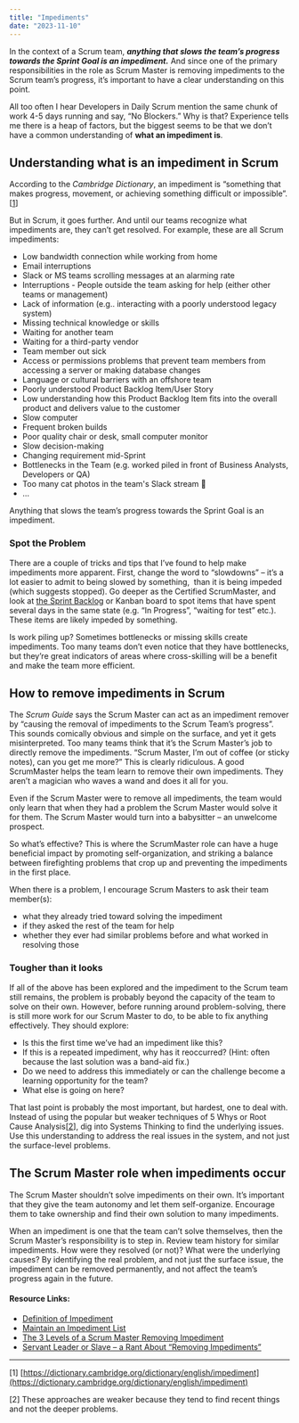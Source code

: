 ```yaml
---
title: "Impediments"
date: "2023-11-10"
---
```


In the context of a Scrum team, _**anything that slows the team’s progress towards the Sprint Goal is an impediment.**_ And since one of the primary responsibilities in the role as Scrum Master is removing impediments to the Scrum team’s progress, it’s important to have a clear understanding on this point.

All too often I hear Developers in Daily Scrum mention the same chunk of work 4-5 days running and say, “No Blockers.” Why is that? Experience tells me there is a heap of factors, but the biggest seems to be that we don’t have a common understanding of **what an impediment is**.

## Understanding what is an impediment in Scrum

According to the _Cambridge Dictionary_, an impediment is “something that makes progress, movement, or achieving something difficult or impossible”.\[[1](#footnotes)\]

But in Scrum, it goes further. And until our teams recognize what impediments are, they can’t get resolved. For example, these are all Scrum impediments:

- Low bandwidth connection while working from home
- Email interruptions
- Slack or MS teams scrolling messages at an alarming rate
- Interruptions - People outside the team asking for help (either other teams or management)
- Lack of information (e.g.. interacting with a poorly understood legacy system)
- Missing technical knowledge or skills
- Waiting for another team
- Waiting for a third-party vendor
- Team member out sick
- Access or permissions problems that prevent team members from accessing a server or making database changes
- Language or cultural barriers with an offshore team
- Poorly understood Product Backlog Item/User Story
- Low understanding how this Product Backlog Item fits into the overall product and delivers value to the customer
- Slow computer
- Frequent broken builds
- Poor quality chair or desk, small computer monitor
- Slow decision-making
- Changing requirement mid-Sprint
- Bottlenecks in the Team (e.g. worked piled in front of Business Analysts, Developers or QA)
- Too many cat photos in the team's Slack stream 🙂
- …

Anything that slows the team’s progress towards the Sprint Goal is an impediment.

### Spot the Problem

There are a couple of tricks and tips that I’ve found to help make impediments more apparent. First, change the word to “slowdowns” – it’s a lot easier to admit to being slowed by something,  than it is being impeded (which suggests stopped). Go deeper as the Certified ScrumMaster, and look at [the Sprint Backlog](/blog/the-humble-sprint-backlog.html) or Kanban board to spot items that have spent several days in the same state (e.g. “In Progress”, “waiting for test” etc.). These items are likely impeded by something.

Is work piling up? Sometimes bottlenecks or missing skills create impediments. Too many teams don’t even notice that they have bottlenecks, but they’re great indicators of areas where cross-skilling will be a benefit and make the team more efficient.

## How to remove impediments in Scrum

The _Scrum Guide_ says the Scrum Master can act as an impediment remover by “causing the removal of impediments to the Scrum Team’s progress”. This sounds comically obvious and simple on the surface, and yet it gets misinterpreted. Too many teams think that it’s the Scrum Master’s job to directly remove the impediments. “Scrum Master, I’m out of coffee (or sticky notes), can you get me more?” This is clearly ridiculous. A good ScrumMaster helps the team learn to remove their own impediments. They aren’t a magician who waves a wand and does it all for you.

Even if the Scrum Master were to remove all impediments, the team would only learn that when they had a problem the Scrum Master would solve it for them. The Scrum Master would turn into a babysitter – an unwelcome prospect.

So what’s effective? This is where the ScrumMaster role can have a huge beneficial impact by promoting self-organization, and striking a balance between firefighting problems that crop up and preventing the impediments in the first place.

When there is a problem, I encourage Scrum Masters to ask their team member(s):

- what they already tried toward solving the impediment
- if they asked the rest of the team for help
- whether they ever had similar problems before and what worked in resolving those

### Tougher than it looks

If all of the above has been explored and the impediment to the Scrum team still remains, the problem is probably beyond the capacity of the team to solve on their own. However, before running around problem-solving, there is still more work for our Scrum Master to do, to be able to fix anything effectively. They should explore:

- Is this the first time we’ve had an impediment like this?
- If this is a repeated impediment, why has it reoccurred? (Hint: often because the last solution was a band-aid fix.)
- Do we need to address this immediately or can the challenge become a learning opportunity for the team?
- What else is going on here?

That last point is probably the most important, but hardest, one to deal with. Instead of using the popular but weaker techniques of 5 Whys or Root Cause Analysis\[[2](#footnotes)\], dig into Systems Thinking to find the underlying issues. Use this understanding to address the real issues in the system, and not just the surface-level problems.

## The Scrum Master role when impediments occur

The Scrum Master shouldn’t solve impediments on their own. It’s important that they give the team autonomy and let them self-organize. Encourage them to take ownership and find their own solution to many impediments.

When an impediment is one that the team can’t solve themselves, then the Scrum Master’s responsibility is to step in. Review team history for similar impediments. How were they resolved (or not)? What were the underlying causes? By identifying the real problem, and not just the surface issue, the impediment can be removed permanently, and not affect the team’s progress again in the future.

#### Resource Links:

- [Definition of Impediment](https://leanagiletraining.com/impediments/what-are-impediments/)
- [Maintain an Impediment List](https://sites.google.com/a/scrumplop.org/published-patterns/retrospective-pattern-language/impediment-list)
- [The 3 Levels of a Scrum Master Removing Impediment](https://www.jeremyjarrell.com/scrum-master-removing-impediments/)
- [Servant Leader or Slave – a Rant About “Removing Impediments”](https://www.adventureswithagile.com/2016/06/20/servant-leader-slave-rant-removing-impediments/)

* * *

\[1\] [https://dictionary.cambridge.org/dictionary/english/impediment](https://dictionary.cambridge.org/dictionary/english/impediment)

\[2\] These approaches are weaker because they tend to find recent things and not the deeper problems.
